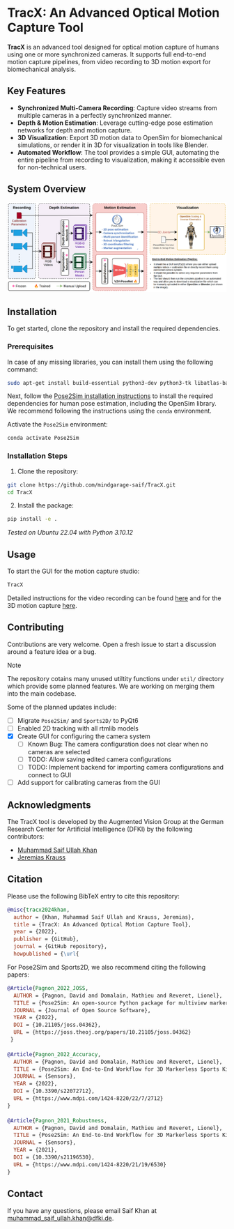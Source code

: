# TracX: An Advanced Optical Motion Capture Tool

**TracX** is an advanced tool designed for optical motion capture of humans using one or more synchronized cameras. It supports full end-to-end motion capture pipelines, from video recording to 3D motion export for biomechanical analysis.

## Key Features

- **Synchronized Multi-Camera Recording**: Capture video streams from multiple cameras in a perfectly synchronized manner.
- **Depth & Motion Estimation**: Leverage cutting-edge pose estimation networks for depth and motion capture.
- **3D Visualization**: Export 3D motion data to OpenSim for biomechanical simulations, or render it in 3D for visualization in tools like Blender.
- **Automated Workflow**: The tool provides a simple GUI, automating the entire pipeline from recording to visualization, making it accessible even for non-technical users.

## System Overview

![System Overview](./docs/system-overview.png)

## Installation

To get started, clone the repository and install the required dependencies.

### Prerequisites

In case of any missing libraries, you can install them using the following command:

```bash
sudo apt-get install build-essential python3-dev python3-tk libatlas-base-dev libfreetype6-dev
```

Next, follow the [Pose2Sim installation instructions](https://github.com/perfanalytics/pose2sim/tree/main?tab=readme-ov-file#2d-pose-estimation) to install the required dependencies for human pose estimation, including the OpenSim library. We recommend following the instructions using the `conda` environment.

Activate the `Pose2Sim` environment:

```bash
conda activate Pose2Sim
```

### Installation Steps

1. Clone the repository:

```bash
git clone https://github.com/mindgarage-saif/TracX.git
cd TracX
```

2. Install the package:

```bash
pip install -e .
```

_Tested on Ubuntu 22.04 with Python 3.10.12_

## Usage

To start the GUI for the motion capture studio:

```bash
TracX
```

Detailed instructions for the video recording can be found [here](./docs/recording.md) and for the 3D motion capture [here](./docs/motion.md).

## Contributing

Contributions are very welcome. Open a fresh issue to start a discussion around a feature idea or a bug.

> [!NOTE]
> The repository cotains many unused utiltity functions under `util/` directory which provide  some planned features. We are working on merging them into the main codebase.

Some of the planned updates include:
- [ ] Migrate `Pose2Sim/` and `Sports2D/` to PyQt6
- [ ] Enabled 2D tracking with all rtmlib models
- [x] Create GUI for configuring the camera system
  - [ ] Known Bug: The camera configuration does not clear when no cameras are selected
  - [ ] TODO: Allow saving edited camera configurations
  - [ ] TODO: Implement backend for importing camera configurations and connect to GUI
- [ ] Add support for calibrating cameras from the GUI

## Acknowledgments

The TracX tool is developed by the Augmented Vision Group at the German Research Center for Artificial Intelligence (DFKI) by the following contributors:

- [Muhammad Saif Ullah Khan](https://github.com/saifkhichi96/)
- [Jeremias Krauss](#)

## Citation

Please use the following BibTeX entry to cite this repository:

```bibtex
@misc{tracx2024khan,
  author = {Khan, Muhammad Saif Ullah and Krauss, Jeremias},
  title = {TracX: An Advanced Optical Motion Capture Tool},
  year = {2022},
  publisher = {GitHub},
  journal = {GitHub repository},
  howpublished = {\url{
```

For Pose2Sim and Sports2D, we also recommend citing the following papers:

```bibtex
@Article{Pagnon_2022_JOSS,
  AUTHOR = {Pagnon, David and Domalain, Mathieu and Reveret, Lionel},
  TITLE = {Pose2Sim: An open-source Python package for multiview markerless kinematics},
  JOURNAL = {Journal of Open Source Software},
  YEAR = {2022},
  DOI = {10.21105/joss.04362},
  URL = {https://joss.theoj.org/papers/10.21105/joss.04362}
 }

@Article{Pagnon_2022_Accuracy,
  AUTHOR = {Pagnon, David and Domalain, Mathieu and Reveret, Lionel},
  TITLE = {Pose2Sim: An End-to-End Workflow for 3D Markerless Sports Kinematics—Part 2: Accuracy},
  JOURNAL = {Sensors},
  YEAR = {2022},
  DOI = {10.3390/s22072712},
  URL = {https://www.mdpi.com/1424-8220/22/7/2712}
}

@Article{Pagnon_2021_Robustness,
  AUTHOR = {Pagnon, David and Domalain, Mathieu and Reveret, Lionel},
  TITLE = {Pose2Sim: An End-to-End Workflow for 3D Markerless Sports Kinematics—Part 1: Robustness},
  JOURNAL = {Sensors},
  YEAR = {2021},
  DOI = {10.3390/s21196530},
  URL = {https://www.mdpi.com/1424-8220/21/19/6530}
}
```

## Contact

If you have any questions, please email Saif Khan at muhammad_saif_ullah.khan@dfki.de.
